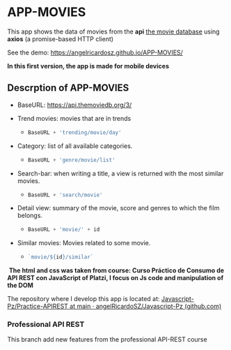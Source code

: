 # APP-MOVIES

This app shows the data of movies from the **api**  [the movie database]( https://api.themoviedb.org) using **axios** (a promise-based HTTP client) 

See the demo:  https://angelricardosz.github.io/APP-MOVIES/

**In this first version, the app is made for mobile devices**

## Descrption of APP-MOVIES

- BaseURL: https://api.themoviedb.org/3/

- Trend movies: movies that are in trends 

  - ```javascript
    BaseURL + 'trending/movie/day'
    ```

- Category: list of all available categories.

  - ```javascript
    BaseURL + 'genre/movie/list'
    ```

- Search-bar: when writing a title, a view is returned with the most similar movies.

  - ```javascript
    BaseURL + 'search/movie'
    ```

    

- Detail view: summary of the movie, score and genres to which the film belongs.

  - ```javascript
    BaseURL + 'movie/' + id
    ```

- Similar movies: Movies related to some movie.

  - ```javascript
    `movie/${id}/similar`
    ```

​	**The html and css was taken from course: Curso Práctico de Consumo de API REST con JavaScript of Platzi, I focus on Js code and manipulation of the DOM**

The repository where I develop this app is located at: [Javascript-Pz/Practice-APIREST at main · angelRicardoSZ/Javascript-Pz (github.com)](https://github.com/angelRicardoSZ/Javascript-Pz/tree/main/Practice-APIREST)

### Professional API REST

This branch add new features from the professional API-REST course





